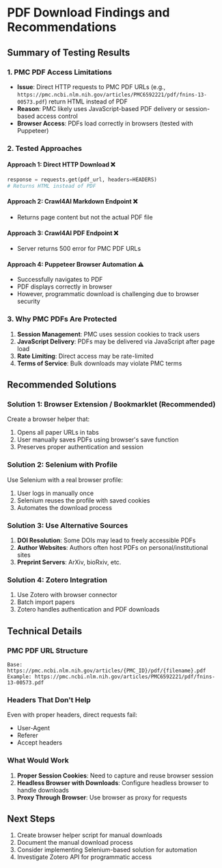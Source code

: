 # PDF Download Findings and Recommendations

## Summary of Testing Results

### 1. PMC PDF Access Limitations
- **Issue**: Direct HTTP requests to PMC PDF URLs (e.g., `https://pmc.ncbi.nlm.nih.gov/articles/PMC6592221/pdf/fnins-13-00573.pdf`) return HTML instead of PDF
- **Reason**: PMC likely uses JavaScript-based PDF delivery or session-based access control
- **Browser Access**: PDFs load correctly in browsers (tested with Puppeteer)

### 2. Tested Approaches

#### Approach 1: Direct HTTP Download ❌
```python
response = requests.get(pdf_url, headers=HEADERS)
# Returns HTML instead of PDF
```

#### Approach 2: Crawl4AI Markdown Endpoint ❌
- Returns page content but not the actual PDF file

#### Approach 3: Crawl4AI PDF Endpoint ❌
- Server returns 500 error for PMC PDF URLs

#### Approach 4: Puppeteer Browser Automation ⚠️
- Successfully navigates to PDF
- PDF displays correctly in browser
- However, programmatic download is challenging due to browser security

### 3. Why PMC PDFs Are Protected
1. **Session Management**: PMC uses session cookies to track users
2. **JavaScript Delivery**: PDFs may be delivered via JavaScript after page load
3. **Rate Limiting**: Direct access may be rate-limited
4. **Terms of Service**: Bulk downloads may violate PMC terms

## Recommended Solutions

### Solution 1: Browser Extension / Bookmarklet (Recommended)
Create a browser helper that:
1. Opens all paper URLs in tabs
2. User manually saves PDFs using browser's save function
3. Preserves proper authentication and session

### Solution 2: Selenium with Profile
Use Selenium with a real browser profile:
1. User logs in manually once
2. Selenium reuses the profile with saved cookies
3. Automates the download process

### Solution 3: Use Alternative Sources
1. **DOI Resolution**: Some DOIs may lead to freely accessible PDFs
2. **Author Websites**: Authors often host PDFs on personal/institutional sites
3. **Preprint Servers**: ArXiv, bioRxiv, etc.

### Solution 4: Zotero Integration
1. Use Zotero with browser connector
2. Batch import papers
3. Zotero handles authentication and PDF downloads

## Technical Details

### PMC PDF URL Structure
```
Base: https://pmc.ncbi.nlm.nih.gov/articles/{PMC_ID}/pdf/{filename}.pdf
Example: https://pmc.ncbi.nlm.nih.gov/articles/PMC6592221/pdf/fnins-13-00573.pdf
```

### Headers That Don't Help
Even with proper headers, direct requests fail:
- User-Agent
- Referer
- Accept headers

### What Would Work
1. **Proper Session Cookies**: Need to capture and reuse browser session
2. **Headless Browser with Downloads**: Configure headless browser to handle downloads
3. **Proxy Through Browser**: Use browser as proxy for requests

## Next Steps
1. Create browser helper script for manual downloads
2. Document the manual download process
3. Consider implementing Selenium-based solution for automation
4. Investigate Zotero API for programmatic access